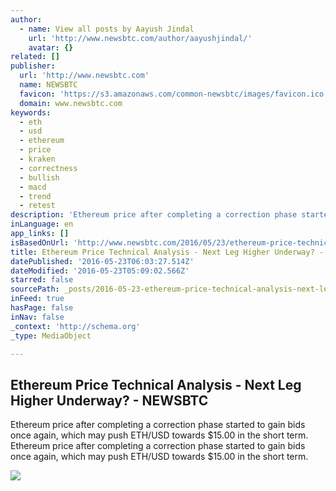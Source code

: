 ```yaml
---
author:
  - name: View all posts by Aayush Jindal
    url: 'http://www.newsbtc.com/author/aayushjindal/'
    avatar: {}
related: []
publisher:
  url: 'http://www.newsbtc.com'
  name: NEWSBTC
  favicon: 'https://s3.amazonaws.com/common-newsbtc/images/favicon.ico'
  domain: www.newsbtc.com
keywords:
  - eth
  - usd
  - ethereum
  - price
  - kraken
  - correctness
  - bullish
  - macd
  - trend
  - retest
description: 'Ethereum price after completing a correction phase started to gain bids once again, which may push ETH/USD towards $15.00 in the short term. Ethereum price after completing a correction phase started to gain bids once again, which may push ETH/USD towards $15.00 in the short term.'
inLanguage: en
app_links: []
isBasedOnUrl: 'http://www.newsbtc.com/2016/05/23/ethereum-price-technical-analysis-next-leg-higher-underway/'
title: Ethereum Price Technical Analysis - Next Leg Higher Underway? - NEWSBTC
datePublished: '2016-05-23T06:03:27.514Z'
dateModified: '2016-05-23T05:09:02.566Z'
starred: false
sourcePath: _posts/2016-05-23-ethereum-price-technical-analysis-next-leg-higher-underway.md
inFeed: true
hasPage: false
inNav: false
_context: 'http://schema.org'
_type: MediaObject

---
```

<article style=""><h1>Ethereum Price Technical Analysis - Next Leg Higher Underway? - NEWSBTC</h1><p>Ethereum price after completing a correction phase started to gain bids once again, which may push ETH/USD towards $15.00 in the short term. Ethereum price after completing a correction phase started to gain bids once again, which may push ETH/USD towards $15.00 in the short term.</p><img src="http://s3.amazonaws.com/main-newsbtc-images/2016/05/23035152/Ethereum18.png" /></article>